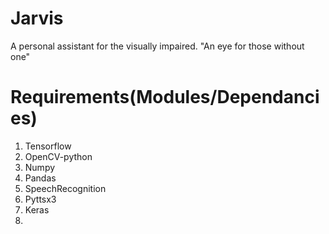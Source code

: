 # Jarvis
A personal assistant for the visually impaired.
 "An eye for those without one" 

# Requirements(Modules/Dependancies)
1. Tensorflow
2. OpenCV-python
3. Numpy
4. Pandas
5. SpeechRecognition
6. Pyttsx3
7. Keras
8. 
